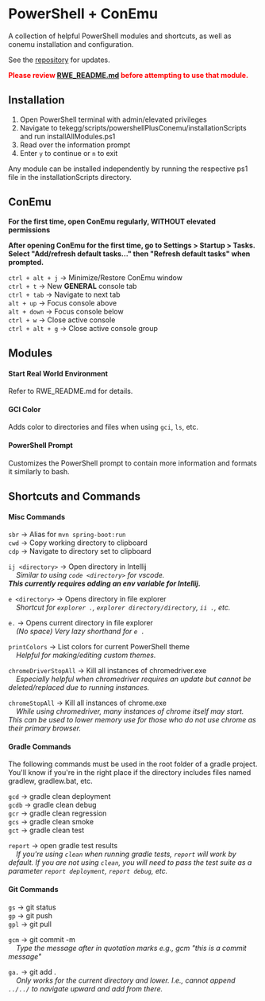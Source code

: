 # PowerShell + ConEmu

A collection of helpful PowerShell modules and shortcuts, as well as conemu installation and configuration.

See the [repository](https://github.com/tldav/powershellPlusConemu) for updates.

<span style="color:red">**Please review [RWE_README.md](./RWE_README.md) before attempting to use that module.**</span>

## Installation

1. Open PowerShell terminal with admin/elevated privileges
2. Navigate to tekegg/scripts/powershellPlusConemu/installationScripts and run installAllModules.ps1
3. Read over the information prompt
4. Enter `y` to continue or `n` to exit

Any module can be installed independently by running the respective ps1 file in the installationScripts directory.

## ConEmu

**For the first time, open ConEmu regularly, WITHOUT elevated permissions**

**After opening ConEmu for the first time, go to Settings > Startup > Tasks. Select "Add/refresh default tasks..." then "Refresh default tasks" when prompted.**

`ctrl + alt + j` &rarr; Minimize/Restore ConEmu window\
`ctrl + t` &rarr; New **GENERAL** console tab\
`ctrl + tab` &rarr; Navigate to next tab\
`alt + up` &rarr; Focus console above\
`alt + down` &rarr; Focus console below\
`ctrl + w` &rarr; Close active console\
`ctrl + alt + g` &rarr; Close active console group

## Modules

#### Start Real World Environment

Refer to RWE_README.md for details.

#### GCI Color

Adds color to directories and files when using `gci`, `ls`, etc.

#### PowerShell Prompt

Customizes the PowerShell prompt to contain more information and formats it similarly to bash.

## Shortcuts and Commands

#### Misc Commands

`sbr` &rarr; Alias for `mvn spring-boot:run`&nbsp;\
`cwd` &rarr; Copy working directory to clipboard\
`cdp` &rarr; Navigate to directory set to clipboard

`ij <directory>` &rarr; Open directory in Intellij\
 &nbsp;&nbsp;&nbsp;&nbsp;_Similar to using `code <directory>` for vscode.\
 **This currently requires adding an env variable for Intellij.**_

`e <directory>` &rarr; Opens directory in file explorer\
&nbsp;&nbsp;&nbsp;&nbsp;_Shortcut for `explorer .`, `explorer directory/directory`, `ii .`, etc._

`e.` &rarr; Opens current directory in file explorer\
&nbsp;&nbsp;&nbsp;&nbsp;_(No space) Very lazy shorthand for `e .`_

`printColors` &rarr; List colors for current PowerShell theme\
&nbsp;&nbsp;&nbsp;&nbsp;_Helpful for making/editing custom themes._

`chromeDriverStopAll` &rarr; Kill all instances of chromedriver.exe\
&nbsp;&nbsp;&nbsp;&nbsp;_Especially helpful when chromedriver requires an update but cannot be deleted/replaced due to running instances._

`chromeStopAll` &rarr; Kill all instances of chrome.exe\
&nbsp;&nbsp;&nbsp;&nbsp;_While using chromedriver, many instances of chrome itself may start. This can be used to lower memory use for those who do not use chrome as their primary browser._

#### Gradle Commands

The following commands must be used in the root folder of a gradle project. You'll know if you're in the right place if the directory includes files named gradlew, gradlew.bat, etc.

`gcd` &rarr; gradle clean deployment\
`gcdb` &rarr; gradle clean debug\
`gcr` &rarr; gradle clean regression\
`gcs` &rarr; gradle clean smoke\
`gct` &rarr; gradle clean test

`report` &rarr; open gradle test results\
&nbsp;&nbsp;&nbsp;&nbsp;_If you're using `clean` when running gradle tests, `report` will work by default. If you are not using `clean`, you will need to pass the test suite as a parameter `report deployment`, `report debug`, etc._

#### Git Commands

`gs` &rarr; git status\
`gp` &rarr; git push\
`gpl` &rarr; git pull

`gcm` &rarr; git commit -m\
&nbsp;&nbsp;&nbsp;&nbsp;_Type the message after in quotation marks e.g., gcm "this is a commit message"_

`ga.` &rarr; git add .\
&nbsp;&nbsp;&nbsp;&nbsp;_Only works for the current directory and lower. I.e., cannot append `../../` to navigate upward and add from there._
